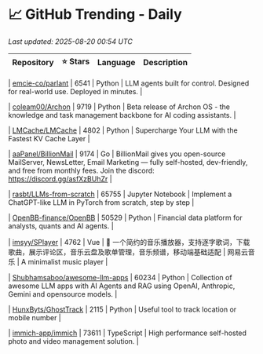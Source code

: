 # 📈 GitHub Trending - Daily

_Last updated: 2025-08-20 00:54 UTC_

| Repository | ⭐ Stars | Language | Description |
|------------|--------:|----------|-------------|

| [emcie-co/parlant](https://github.com/emcie-co/parlant) | 6541 | Python | LLM agents built for control. Designed for real-world use. Deployed in minutes. |

| [coleam00/Archon](https://github.com/coleam00/Archon) | 9719 | Python | Beta release of Archon OS - the knowledge and task management backbone for AI coding assistants. |

| [LMCache/LMCache](https://github.com/LMCache/LMCache) | 4802 | Python | Supercharge Your LLM with the Fastest KV Cache Layer |

| [aaPanel/BillionMail](https://github.com/aaPanel/BillionMail) | 9174 | Go | BillionMail gives you open-source MailServer, NewsLetter, Email Marketing — fully self-hosted, dev-friendly, and free from monthly fees. Join the discord: https://discord.gg/asfXzBUhZr |

| [rasbt/LLMs-from-scratch](https://github.com/rasbt/LLMs-from-scratch) | 65755 | Jupyter Notebook | Implement a ChatGPT-like LLM in PyTorch from scratch, step by step |

| [OpenBB-finance/OpenBB](https://github.com/OpenBB-finance/OpenBB) | 50529 | Python | Financial data platform for analysts, quants and AI agents. |

| [imsyy/SPlayer](https://github.com/imsyy/SPlayer) | 4762 | Vue | 🎉 一个简约的音乐播放器，支持逐字歌词，下载歌曲，展示评论区，音乐云盘及歌单管理，音乐频谱，移动端基础适配 | 网易云音乐 | A minimalist music player |

| [Shubhamsaboo/awesome-llm-apps](https://github.com/Shubhamsaboo/awesome-llm-apps) | 60234 | Python | Collection of awesome LLM apps with AI Agents and RAG using OpenAI, Anthropic, Gemini and opensource models. |

| [HunxByts/GhostTrack](https://github.com/HunxByts/GhostTrack) | 2115 | Python | Useful tool to track location or mobile number |

| [immich-app/immich](https://github.com/immich-app/immich) | 73611 | TypeScript | High performance self-hosted photo and video management solution. |
